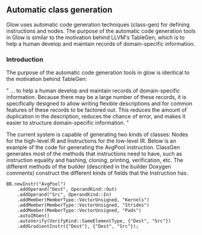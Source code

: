 
## Automatic class generation

Glow uses automatic code generation techniques (class-gen) for defining
instructions and nodes. The purpose of the automatic code generation tools in
Glow is similar to the motivation behind LLVM's TableGen, which is to help a
human develop and maintain records of domain-specific information.

### Introduction

The purpose of the automatic code generation tools in glow is identical to the
motivation behind TableGen:

" ... to help a human develop and maintain records of domain-specific
information. Because there may be a large number of these records, it is
specifically designed to allow writing flexible descriptions and for common
features of these records to be factored out. This reduces the amount of
duplication in the description, reduces the chance of error, and makes it easier
to structure domain-specific information. "

The current system is capable of generating two kinds of classes: Nodes for the
high-level IR and Instructions for the low-level IR. Below is an example of the
code for generating the AvgPool instruction. ClassGen generates most of the
methods that instructions need to have, such as instruction equality and
hashing, cloning, printing, verification, etc. The different methods of the
builder (described in the builder Doxygen comments) construct the different
kinds of fields that the Instruction has.

  ```
  BB.newInstr("AvgPool")
      .addOperand("Dest", OperandKind::Out)
      .addOperand("Src", OperandKind::In)
      .addMember(MemberType::VectorUnsigned, "Kernels")
      .addMember(MemberType::VectorUnsigned, "Strides")
      .addMember(MemberType::VectorUnsigned, "Pads")
      .autoIRGen()
      .autoVerify(VerifyKind::SameElementType, {"Dest", "Src"})
      .addGradientInstr({"Dest"}, {"Dest", "Src"});
  ```

